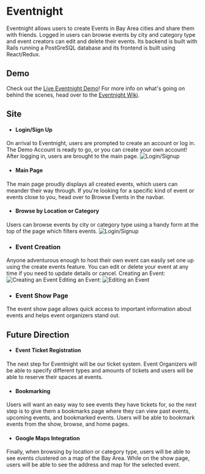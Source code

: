 # Eventnight

Eventnight allows users to create Events in Bay Area cities and share them with friends.
Logged in users can browse events by city and category type and event creators can edit and delete their events. Its backend is built with Rails running a PostGreSQL database and its frontend is built using React/Redux.

## Demo
Check out the
[Live Eventnight Demo](https://eventnight.herokuapp.com/)!
For more info on what's going on behind the scenes, head over to the [Eventnight Wiki](https://github.com/MatthewWanderers/EventNight/wiki).

## Site

* #### Login/Sign Up
On arrival to Eventnight, users are prompted to create an account or log in. The Demo Account is ready to go, or you can create your own account! After logging in, users are brought to the main page.
![Login/Signup](/Users/appacademy/Desktop/EventNight/app/assets/images/log_in.gif)


* #### Main Page
The main page proudly displays all created events, which users can meander their way through. If you're looking for a specific kind of event or events close to you, head over to Browse Events in the navbar.
* #### Browse by Location or Category
Users can browse events by city or category type using a handy form at the top of the page which filters events.
![Login/Signup](/Users/appacademy/Desktop/EventNight/app/assets/images/navigating.gif)
* ### Event Creation
Anyone adventurous enough to host their own event can easily set one up using the create events feature. You can edit or delete your event at any time if you need to update details or cancel.
Creating an Event:
![Creating an Event](/Users/appacademy/Desktop/EventNight/app/assets/images/creating_event.gif)
Editing an Event:
![Editing an Event](/Users/appacademy/Desktop/EventNight/app/assets/images/editing_event.gif)
* ### Event Show Page
The event show page allows quick access to important information about events and helps event organizers stand out.
## Future Direction

* #### Event Ticket Registration
The next step for Eventnight will be our ticket system. Event Organizers will be able to specify different types and amounts of tickets and users will be able to reserve their spaces at events.
* #### Bookmarking
Users will want an easy way to see events they have tickets for, so the next step is to give them a bookmarks page where they can view past events, upcoming events, and bookmarked events. Users will be able to bookmark events from the show, browse, and home pages.
* #### Google Maps Integration
Finally, when browsing by location or category type, users will be able to see events clustered on a map of the Bay Area. While on the show page, users will be able to see the address and map for the selected event.
